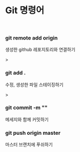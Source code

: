 <h1>Git 명령어</h1>
<br>
<h3>git remote add origin</h3>
<p>생성한 github 레포지토리와 연결하기</p>>
<h3>git add .</h3>
<p>수정, 생성한 파일 스테이징하기</p>>
<h3>git commit -m ""</h3>
<p>메세지와 함께 커밋하기</p>
<h3>git push origin master</h3>
<p>마스터 브랜치에 푸쉬하기</p>
